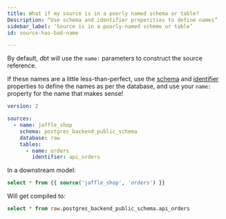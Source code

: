 ```yaml
---
title: What if my source is in a poorly named schema or table?
Description: “Use schema and identifier properities to define names”
sidebar_label: ‘Source is in a poorly-named scheme or table’
id: source-has-bad-name

---
```


By default, dbt will use the `name:` parameters to construct the source reference.

If these names are a little less-than-perfect, use the [schema](resource-properties/schema) and [identifier](identifier) properties to define the names as per the database, and use your `name:` property for the name that makes sense!

<File name='models/<filename>.yml'>

```yml
version: 2

sources:
  - name: jaffle_shop
    schema: postgres_backend_public_schema
    database: raw
    tables:
      - name: orders
        identifier: api_orders


```

</File>


In a downstream model:
```sql
select * from {{ source('jaffle_shop', 'orders') }}
```

Will get compiled to:
```sql
select * from raw.postgres_backend_public_schema.api_orders
```
